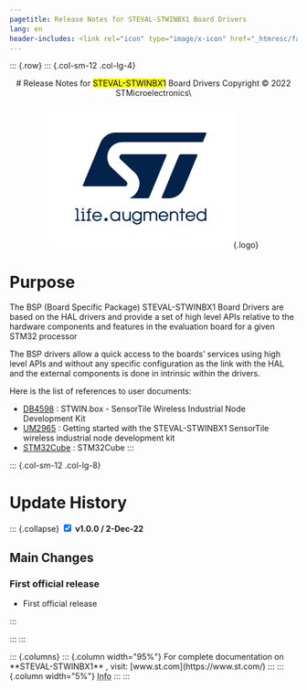 ```yaml
---
pagetitle: Release Notes for STEVAL-STWINBX1 Board Drivers 
lang: en
header-includes: <link rel="icon" type="image/x-icon" href="_htmresc/favicon.png" />
---
```


::: {.row}
::: {.col-sm-12 .col-lg-4}

<center>
# Release Notes for <mark>STEVAL-STWINBX1</mark> Board Drivers
Copyright &copy; 2022  STMicroelectronics\
    
[![ST logo](_htmresc/st_logo_2020.png)](https://www.st.com){.logo}
</center>


# Purpose

The BSP (Board Specific Package) STEVAL-STWINBX1 Board Drivers are based on the HAL drivers and provide
a set of high level APIs relative to the hardware components and features in the evaluation board for a 
given STM32 processor

The BSP drivers allow a quick access to the boards’ services using high level APIs and without any specific 
configuration as the link with the HAL and the external components is done in intrinsic within the drivers. 

Here is the list of references to user documents:

- [DB4598](https://www.st.com/resource/en/user_manual/DM00835759.pdf) : STWIN.box - SensorTile Wireless Industrial Node Development Kit
- [UM2965](https://www.st.com/resource/en/user_manual/DM00839907.pdf) : Getting started with the STEVAL-STWINBX1 SensorTile wireless industrial node development kit
- [STM32Cube](https://www.st.com/stm32cube) : STM32Cube
:::

::: {.col-sm-12 .col-lg-8}
# Update History

::: {.collapse}
<input type="checkbox" id="collapse-section1" checked aria-hidden="true">
<label for="collapse-section1" aria-hidden="true">__v1.0.0 / 2-Dec-22__</label>
<div>			

## Main Changes

### First official release

- First official release

</div>
:::

:::
:::

<footer class="sticky">
::: {.columns}
::: {.column width="95%"}
For complete documentation on **STEVAL-STWINBX1** ,
visit: [www.st.com](https://www.st.com/)
:::
::: {.column width="5%"}
<abbr title="Based on template cx566953 version 2.0">Info</abbr>
:::
:::
</footer>